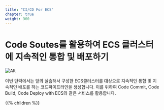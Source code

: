 ```yaml
---
title: "CI/CD For ECS"
chapter: true
weight: 300
---
```


# Code Soutes를 활용하여 ECS 클러스터에 지속적인 통합 및 배포하기

![Alt](/images/architecture/ecswithcicd.png "ECS with CI/CD")

이번 단락에서는 앞의 실숩해서 구성한 ECS클러스터를 대상으로 지속적인 통합 및 지속적인 배포를 하는 코드파이프라인을 생성합니다. 이를 위하여 Code Commit, Code Build, Code Deploy with ECS와 같은 서비스를 활용합니다.

{{% children %}}
